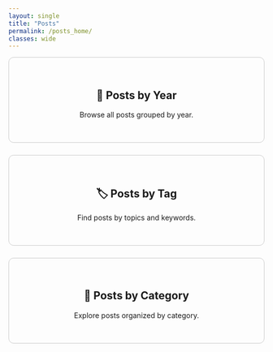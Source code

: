 ```yaml
---
layout: single
title: "Posts"
permalink: /posts_home/
classes: wide
---
```


<div class="grid__wrapper" style="display: grid; grid-template-columns: repeat(auto-fit, minmax(250px, 1fr)); gap: 1.5rem;">

  <a href="/posts/" class="card" style="border: 1px solid #ccc; padding: 2rem; text-align: center; border-radius: 10px; text-decoration: none;">
    <h2>📅 Posts by Year</h2>
    <p>Browse all posts grouped by year.</p>
  </a>

  <a href="/tags/" class="card" style="border: 1px solid #ccc; padding: 2rem; text-align: center; border-radius: 10px; text-decoration: none;">
    <h2>🏷️ Posts by Tag</h2>
    <p>Find posts by topics and keywords.</p>
  </a>

  <a href="/categories/" class="card" style="border: 1px solid #ccc; padding: 2rem; text-align: center; border-radius: 10px; text-decoration: none;">
    <h2>📂 Posts by Category</h2>
    <p>Explore posts organized by category.</p>
  </a>
